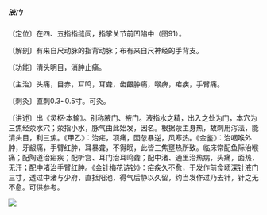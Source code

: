 ##### 液门

〔定位〕在四、五指指缝间，指掌关节前凹陷中（图91）。

〔解剖〕有来自尺动脉的指背动脉；布有来自尺神经的手背支。

〔功能〕清头明目，消肿止痛。

〔主治〕头痛，目赤，耳鸣，耳聋，齿齦肿痛，喉痹，疟疾，手臂痛。

〔刺灸〕直刺0.3~0.5寸。可灸。

〔讲述〕出《灵枢·本输》。别称腋门、掖门。液指水之精，出入之处为门，本穴为三焦经荥水穴；荥指小水，脉气由此始发，因名。根据荥主身热，故刺用泻法，能清头目，利三焦。《甲乙》：治疟，项痛，因忽暴逆，风寒热。《金鉴》：治咽喉外肿，牙龈痛，手臂红肿，耳暴聋，不得眠，此皆三焦壅热所致。临床常配鱼际治喉痛；配陶道治疟疾；配听宫、耳门治耳鸣聋；配中渚、通里治热病，头痛，面热，无汗；配中渚治手臂红肿。《金针梅花诗钞》：疟疾久不愈，于发作前食顷深针液门三寸，透过中渚与少府，直抵阳池，得气后静以久留，约当发作过乃去针，针之无不愈。可供参考。

![](./img/图91.jpg)
